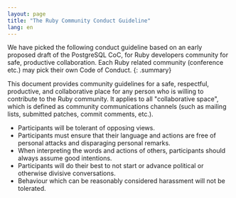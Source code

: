 ```yaml
---
layout: page
title: "The Ruby Community Conduct Guideline"
lang: en
---
```


We have picked the following conduct guideline based on an early proposed draft
of the PostgreSQL CoC, for Ruby developers community for safe, productive
collaboration.
Each Ruby related community (conference etc.) may pick their own Code of Conduct.
{: .summary}

This document provides community guidelines for a safe, respectful, productive,
and collaborative place for any person who is willing to contribute to the Ruby
community. It applies to all "collaborative space", which is defined as
community communications channels (such as mailing lists, submitted patches,
commit comments, etc.).

 * Participants will be tolerant of opposing views.
 * Participants must ensure that their language and actions are free of personal attacks and disparaging personal remarks.
 * When interpreting the words and actions of others, participants should always assume good intentions.
 * Participants will do their best to not start or advance political or otherwise divisive conversations.
 * Behaviour which can be reasonably considered harassment will not be tolerated.
